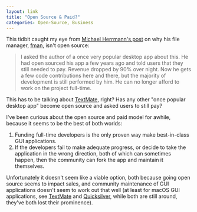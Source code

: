 ```yaml
---
layout: link
title: "Open Source & Paid?"
categories: Open-Source, Business
---
```


This tidbit caught my eye from [Michael Herrmann's post](https://fman.io/blog/why-fman-isnt-open-source/) on why his file manager, [fman](https://fman.io), isn't open source:

> I asked the author of a once very popular desktop app about this. He had open sourced his app a few years ago and told users that they still needed to pay. Revenue dropped by 90% over night. Now he gets a few code contributions here and there, but the majority of development is still performed by him. He can no longer afford to work on the project full-time.

This has to be talking about [TextMate](https://macromates.com), right? Has any other "once popular desktop app" become open source and asked users to still pay?

I've been curious about the open source and paid model for awhile, because it seems to be the best of both worlds:

1. Funding full-time developers is the only proven way make best-in-class GUI applications.
2. If the developers fail to make adequate progress, or decide to take the application in the wrong direction, both of which can sometimes happen, then the community can fork the app and maintain it themselves.

Unfortunately it doesn't seem like a viable option, both because going open source seems to impact sales, and community maintenance of GUI applications doesn't seem to work out that well (at least for macOS GUI applications, see [TextMate](https://github.com/textmate/textmate) and [Quicksilver](https://github.com/quicksilver/Quicksilver), while both are still around, they've both lost their prominence).
